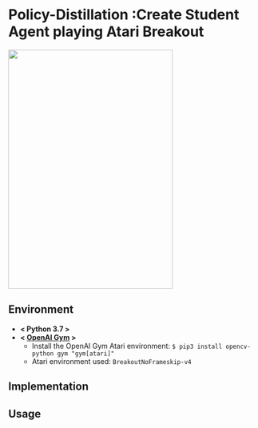 # Policy-Distillation :Create Student Agent playing Atari Breakout
<img src="https://github.com/hamidahmadian/Policy-Distillation/tree/master/videos/teacher.gif" width="329" height="478">

## Environment
* **< Python 3.7 >**
* **< [OpenAI Gym](https://github.com/openai/gym) >**
	- Install the OpenAI Gym Atari environment:
	`$ pip3 install opencv-python gym "gym[atari]"`
	- Atari environment used: `BreakoutNoFrameskip-v4`

## Implementation

## Usage
